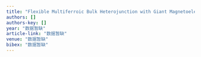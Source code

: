 ```yaml
---
title: "Flexible Multiferroic Bulk Heterojunction with Giant Magnetoelectric Coupling via van der Waals Epitaxy"
authors: []
authors-key: []
year: "数据暂缺"
article-link: "数据暂缺"
venue: "数据暂缺"
bibex: "数据暂缺"
---
```

